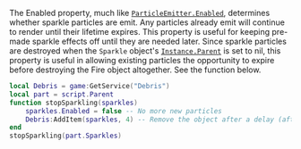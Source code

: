The Enabled property, much like [`ParticleEmitter.Enabled`](https://create.roblox.com/docs/reference/engine/classes/ParticleEmitter#Enabled),
determines whether sparkle particles are emit. Any particles already emit
will continue to render until their lifetime expires. This property is
useful for keeping pre-made sparkle effects off until they are needed
later. Since sparkle particles are destroyed when the `Sparkle` object's
[`Instance.Parent`](https://create.roblox.com/docs/reference/engine/classes/Instance#Parent) is set to nil, this property is useful in allowing
existing particles the opportunity to expire before destroying the Fire
object altogether. See the function below.
```lua
local Debris = game:GetService("Debris")
local part = script.Parent
function stopSparkling(sparkles)
	sparkles.Enabled = false -- No more new particles
	Debris:AddItem(sparkles, 4) -- Remove the object after a delay (after existing particles have expired)
end
stopSparkling(part.Sparkles)
```
